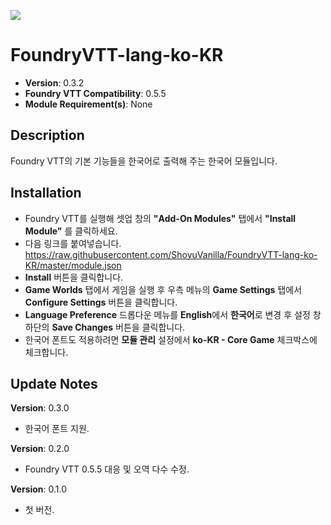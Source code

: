 ![](https://img.shields.io/badge/Foundry-v0.5.5-informational)
# FoundryVTT-lang-ko-KR
* **Version**: 0.3.2
* **Foundry VTT Compatibility**: 0.5.5
* **Module Requirement(s)**: None

## Description
Foundry VTT의 기본 기능들을 한국어로 출력해 주는 한국어 모듈입니다.

## Installation
* Foundry VTT를 실행해 셋업 창의 **"Add-On Modules"** 탭에서 **"Install Module"** 를 클릭하세요.
* 다음 링크를 붙여넣습니다. https://raw.githubusercontent.com/ShoyuVanilla/FoundryVTT-lang-ko-KR/master/module.json
* **Install** 버튼을 클릭합니다.
* **Game Worlds** 탭에서 게임을 실행 후 우측 메뉴의 **Game Settings** 탭에서 **Configure Settings** 버튼을 클릭합니다.
* **Language Preference** 드롭다운 메뉴를 **English**에서 **한국어**로 변경 후 설정 창 하단의 **Save Changes** 버튼을 클릭합니다.
* 한국어 폰트도 적용하려면 **모듈 관리** 설정에서 **ko-KR - Core Game** 체크박스에 체크합니다.

## Update Notes
**Version**: 0.3.0
* 한국어 폰트 지원.

**Version**: 0.2.0
* Foundry VTT 0.5.5 대응 및 오역 다수 수정.

**Version**: 0.1.0
* 첫 버전.
